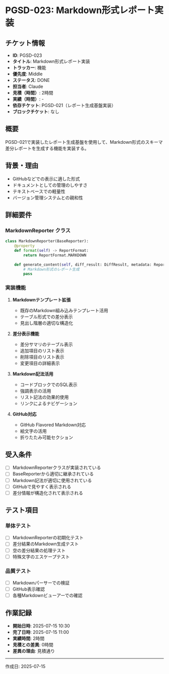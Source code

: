 # PGSD-023: Markdown形式レポート実装

## チケット情報
- **ID**: PGSD-023
- **タイトル**: Markdown形式レポート実装
- **トラッカー**: 機能
- **優先度**: Middle
- **ステータス**: DONE
- **担当者**: Claude
- **見積（時間）**: 2時間
- **実績（時間）**: -
- **依存チケット**: PGSD-021（レポート生成基盤実装）
- **ブロックチケット**: なし

## 概要
PGSD-021で実装したレポート生成基盤を使用して、Markdown形式のスキーマ差分レポートを生成する機能を実装する。

## 背景・理由
- GitHubなどでの表示に適した形式
- ドキュメントとしての管理のしやすさ
- テキストベースでの軽量性
- バージョン管理システムとの親和性

## 詳細要件
### MarkdownReporter クラス
```python
class MarkdownReporter(BaseReporter):
    @property
    def format(self) -> ReportFormat:
        return ReportFormat.MARKDOWN
    
    def generate_content(self, diff_result: DiffResult, metadata: ReportMetadata) -> str:
        # Markdown形式のレポート生成
        pass
```

### 実装機能
1. **Markdownテンプレート拡張**
   - 既存のMarkdown組み込みテンプレート活用
   - テーブル形式での差分表示
   - 見出し階層の適切な構造化

2. **差分表示機能**
   - 差分サマリのテーブル表示
   - 追加項目のリスト表示
   - 削除項目のリスト表示
   - 変更項目の詳細表示

3. **Markdown記法活用**
   - コードブロックでのSQL表示
   - 強調表示の活用
   - リスト記法の効果的使用
   - リンクによるナビゲーション

4. **GitHub対応**
   - GitHub Flavored Markdown対応
   - 絵文字の活用
   - 折りたたみ可能セクション

## 受入条件
- [ ] MarkdownReporterクラスが実装されている
- [ ] BaseReporterから適切に継承されている
- [ ] Markdown記法が適切に使用されている
- [ ] GitHubで見やすく表示される
- [ ] 差分情報が構造化されて表示される

## テスト項目
### 単体テスト
- [ ] MarkdownReporterの初期化テスト
- [ ] 差分結果のMarkdown生成テスト
- [ ] 空の差分結果の処理テスト
- [ ] 特殊文字のエスケープテスト

### 品質テスト
- [ ] Markdownパーサーでの検証
- [ ] GitHub表示確認
- [ ] 各種Markdownビューアーでの確認

## 作業記録
- **開始日時**: 2025-07-15 10:30
- **完了日時**: 2025-07-15 11:00
- **実績時間**: 2時間
- **見積との差異**: 0時間
- **差異の理由**: 見積通り

---

作成日: 2025-07-15